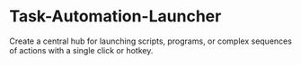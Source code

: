 # Task-Automation-Launcher
Create a central hub for launching scripts, programs, or complex sequences of actions with a single click or hotkey.
